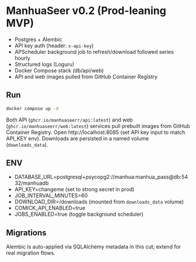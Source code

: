 # ManhuaSeer v0.2 (Prod-leaning MVP)
- Postgres + Alembic
- API key auth (header: `x-api-key`)
- APScheduler background job to refresh/download followed series hourly
- Structured logs (Loguru)
- Docker Compose stack (db/api/web)
- API and web images pulled from GitHub Container Registry

## Run
```bash
docker compose up -d
```
Both API (`ghcr.io/manhuaseerr/api:latest`) and web (`ghcr.io/manhuaseerr/web:latest`) services pull prebuilt images from GitHub Container Registry. Open http://localhost:8085 (set API key input to match API_KEY env). Downloads are persisted in a named volume (`downloads_data`).

## ENV
- DATABASE_URL=postgresql+psycopg2://manhua:manhua_pass@db:5432/manhuadb
- API_KEY=changeme (set to strong secret in prod)
- JOB_INTERVAL_MINUTES=60
- DOWNLOAD_DIR=/downloads (mounted from `downloads_data` volume)
- COMICK_API_ENABLED=true
- JOBS_ENABLED=true (toggle background scheduler)

## Migrations
Alembic is auto-applied via SQLAlchemy metadata in this cut; extend for real migration flows.
